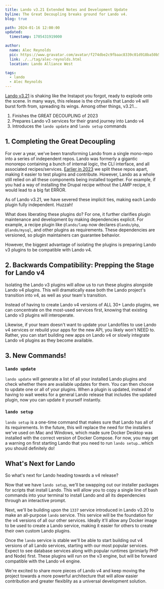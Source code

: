 ```yaml
---
title: Lando v3.21 Extended Notes and Development Update
byline: The Great Decoupling breaks ground for Lando v4.
blog: true

path: 2024-01-16 12:00:00
updated:
  timestamp: 1705431919000

author:
  name: Alec Reynolds
  pic: https://www.gravatar.com/avatar/f274dbe2c9fbaac8339c01d918ba50b5
  link: ./../tag/alec-reynolds.html
  location: Lando Alliance West

tags:
  - lando
  - Alec Reynolds
---
```


[Lando v3.21](https://github.com/lando/lando/releases/tag/v3.21.0-alpha10) is shaking like the Instapot you forgot, ready to explode onto the scene. In many ways, this release is the chrysalis that Lando v4 will burst forth from, spreading its wings. Among other things, v3.21...

1. Finishes the GREAT DECOUPLING of 2023
2. Prepares Lando v3 services for their grand journey into Lando v4
3. Introduces the `lando update` and `lando setup` commands

## 1. Completing the Great Decoupling

For over a year, we've been transforming Lando from a single mono-repo into a series of independent repos. Lando was formerly a gigantic monorepo containing a bunch of internal logic, the CLI interface, and all associated recipes/services. [Earlier in 2023](https://lando.dev/blog/2023/01/23/roadmap-of-2023.html#lando-is-now-fully-decoupled) we split these repos apart, making it easier to test plugins and contribute. However, Lando as a whole still relied on all these components being installed together. For example, if you had a way of installing the Drupal recipe without the LAMP recipe, it would lead to a big fat ERROR.

As of Lando v3.21, we have severed these implicit ties, making each Lando plugin fully independent. Huzzah!

What does liberating these plugins do? For one, it further clarifies plugin maintenance and development by making dependencies explicit. For example, a recipe plugin like `@lando/lamp` now declares `@lando/php`, `@lando/mysql`, and other plugins as requirements. These dependencies are versioned, so plugin maintainers can guarantee behavior.

However, the biggest advantage of isolating the plugins is preparing Lando v3 plugins to be compatible with Lando v4.

## 2. Backwards Compatibility: Prepping the Stage for Lando v4

Isolating the Lando v3 plugins will allow us to run these plugins alongside Lando v4 plugins. This will dramatically ease both the Lando project's transition into v4, as well as your team's transition.

Instead of having to create Lando v4 versions of ALL 30+ Lando plugins, we can concentrate on the most-used services first, knowing that existing Lando v3 plugins will interoperate.

Likewise, if your team doesn't want to update your Landofiles to use Lando v4 services or rebuild your apps for the new API, you likely won't NEED to. Rather, you can start building new apps on Lando v4 or slowly integrate Lando v4 plugins as they become available.

## 3. New Commands!

### `lando update`

`lando update` will generate a list of all your installed Lando plugins and check whether there are available updates for them. You can then choose to update one or all of your plugins. When a plugin is updated, instead of having to wait weeks for a general Lando release that includes the updated plugin, now you can update it yourself instantly.

### `lando setup`

`lando setup` is a one-time command that makes sure that Lando has all of its requirements. In the future, this will replace the need for the installers we've used on Mac and Windows, which made sure Docker Desktop was installed with the correct version of Docker Compose. For now, you may get a warning on first starting Lando that you need to run `lando setup`...which you should definitely do!

## What's Next for Lando

So what's next for Lando heading towards a v4 release?

Now that we have `lando setup`, we'll be swapping out our installer packages for scripts that install Lando. This will allow you to copy a single line of bash commands into your terminal to install Lando and all its dependencies through an interactive prompt.

Next, we'll be building upon the `1337` service introduced in Lando v3.20 to make an all-purpose `lando` service. This service will be the foundation for the v4 versions of all our other services. Ideally it'll allow any Docker image to be used to create a Lando service, making it easier for others to create their own custom Lando plugins.

Once the `lando` service is stable we'll be able to start building out v4 versions of all Lando services, starting with our most popular services. Expect to see database services along with popular runtimes (primiarly PHP and Node) first. These plugins will run on the v3 engine, but will be forward compatible with the Lando v4 engine.

We're excited to share more pieces of Lando v4 and keep moving the project towards a more powerful architecture that will allow easier contribution and greater flexiblity as a universal development solution.

   
